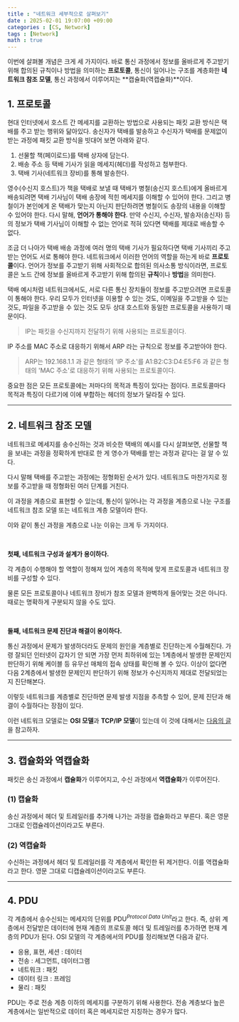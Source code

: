 ```yaml
---
title : "네트워크 세부적으로 살펴보기"
date : 2025-02-01 19:07:00 +09:00
categories : [CS, Network]
tags : [Network]
math : true
---
```


이번에 살펴볼 개념은 크게 세 가지이다. 바로 통신 과정에서 정보를 올바르게 주고받기 위해 합의된 규칙이나 방법을 의미하는 **프로토콜**, 통신이 일어나는 구조를 계층화한 **네트워크 참조 모델**, 통신 과정에서 이루어지는 **캡슐화(역캡슐화)**이다. 

## 1. 프로토콜

현대 인터넷에서 호스트 간 메세지를 교환하는 방법으로 사용되는 패킷 교환 방식은 택배를 주고 받는 행위와 닮아있다. 송신자가 택배를 발송하고 수신자가 택배를 문제없이 받는 과정에 패킷 교환 방식을 빗대어 보면 아래와 같다.

1. 선물할 책(페이로드)를 택배 상자에 담는다.
2. 배송 주소 등 택배 기사가 읽을 메세지(헤더)를 작성하고 첨부한다.
3. 택배 기사(네트워크 장비)를 통해 발송한다.

영수(수신지 호스트)가 책을 택배로 보낼 때 택배가 병철(송신지 호스트)에게 올바르게 배송되려면 택배 기사님이 택배 송장에 적힌 메세지를 이해할 수 있어야 한다. 그리고 병철이가 본인에게 온 택배가 맞는지 아닌지 판단하려면 병철이도 송장의 내용을 이해할 수 있어야 한다. 다시 말해, **언어가 통해야 한다**.
만약 수신지, 수신자, 발송자(송신자) 등의 정보가 택배 기사님이 이해할 수 없는 언어로 적혀 있다면 택배를 제대로 배송할 수 없다.

조금 더 나아가 택배 배송 과정에 여러 명의 택배 기사가 필요하다면 택배 기사끼리 주고받는 언어도 서로 통해야 한다. 네트워크에서 이러한 언어의 역할을 하는게 바로 **프로토콜**이다. 
언어가 정보를 주고받기 위해 사회적으로 합의된 의사소통 방식이라면, 프로토콜은 노드 간에 정보를 올바르게 주고받기 위해 합의된 **규칙**이나 **방법**을 의미한다. 

택배 예시처럼 네트워크에서도, 서로 다른 통신 장치들이 정보를 주고받으려면 프로토콜이 통해야 한다. 우리 모두가 인터넷을 이용할 수 있는 것도, 이메일을 주고받을 수 있는 것도, 파일을 주고받을 수 있는 것도 모두 상대 호스트와 동일한 프로토콜을 사용하기 때문이다.

> IP는 패킷을 수신지까지 전달하기 위해 사용되는 프로토콜이다.

IP 주소를 MAC 주소로 대응하기 위해서 ARP 라는 규칙으로 정보를 주고받아야 한다.

> ARP는 192.168.1.1 과 같은 형태의 'IP 주소'를 A1:B2:C3:D4:E5:F6 과 같은 형태의 'MAC 주소'로 대응하기 위해 사용되는 프로토콜이다.

중요한 점은 모든 프로토콜에는 저마다의 목적과 특징이 있다는 점이다. 프로토콜마다 목적과 특징이 다르기에 이에 부합하는 헤더의 정보가 달라질 수 있다.

---

## 2. 네트워크 참조 모델

네트워크로 메세지를 송수신하는 것과 비슷한 택배의 예시를 다시 살펴보면,
선물할 책을 보내는 과정을 정확하게 반대로 한 게 영수가 택배를 받는 과정과 같다는 걸 알 수 있다. 

다시 말해 택배를 주고받는 과정에는 정형화된 순서가 있다. 
네트워크도 마찬가지로 정보를 주고받을 때 정형화된 여러 단계를 거친다.

이 과정을 계층으로 표현할 수 있는데, 통신이 일어나는 각 과정을 계층으로 나눈 구조를 네트워크 참조 모델 또는 네트워크 계층 모델이라 한다.

이와 같이 통신 과정을 계층으로 나눈 이유는 크게 두 가지이다.

<br/>

**첫째, 네트워크 구성과 설계가 용이하다.**

각 계층이 수행해야 할 역할이 정해져 있어 계층의 목적에 맞게 프로토콜과 네트워크 장비를 구성할 수 있다.

물론 모든 프로토콜이나 네트워크 장비가 참조 모델과 완벽하게 들어맞는 것은 아니다. 때로는 명확하게 구분되지 않을 수도 있다. 

<br/>

**둘째, 네트워크 문제 진단과 해결이 용이하다.**

통신 과정에서 문제가 발생하더라도 문제의 원인을 계층별로 진단하는게 수월해진다. 가령 잘되던 인터넷이 갑자기 안 되면 가장 먼저 최하위에 있는 1계층에서 발생한 문제인지 판단하기 위해 케이블 등 유무선 매체의 접속 상태를 확인해 볼 수 있다. 이상이 없다면 다음 2계층에서 발생한 문제인지 판단하기 위해 정보가 수신지까지 제대로 전달되었는지 진단해본다. 

이렇듯 네트워크를 계층별로 진단하면 문제 발생 지점을 추측할 수 있어, 문제 진단과 해결이 수월하다는 장점이 있다. 

이런 네트워크 모델로는 **OSI 모델**과 **TCP/IP 모델**이 있는데 이 것에 대해서는 [다음의 글](https://velog.io/@jewoos15/OSI-%EB%AA%A8%EB%8D%B8%EA%B3%BC-TCPIP-%EB%AA%A8%EB%8D%B8)을 참고하자.

---

## 3. 캡슐화와 역캡슐화

패킷은 송신 과정에서 **캡슐화**가 이루어지고, 수신 과정에서 **역캡슐화**가 이루어진다. 

### (1) 캡슐화

송신 과정에서 헤더 및 트레일러를 추가해 나가는 과정을 캡슐화라고 부른다. 혹은 영문 그대로 인캡슐레이션이라고도 부른다.

### (2) 역캡슐화

수신하는 과정에서 헤더 및 트레일러를 각 계층에서 확인한 뒤 제거한다. 이를 역캡슐화라고 한다. 영문 그대로 디캡슐레이션이라고도 부른다.

---

## 4. PDU

각 계층에서 송수신되는 메세지의 단위를 PDU$^{Protocol\ Data\ Unit}$라고 한다. 즉, 상위 계층에서 전달받은 데이터에 현재 계층의 프로토콜 헤더 및 트레일러를 추가하면 현재 계층의 PDU가 된다. OSI 모델의 각 계층에서의 PDU를 정리해보면 다음과 같다.

- 응용, 표현, 세션 : 데이터
- 전송 : 세그먼트, 데이터그램
- 네트워크 : 패킷
- 데이터 링크 : 프레임
- 물리 : 패킷

PDU는 주로 전송 계층 이하의 메세지를 구분하기 위해 사용한다. 전송 계층보다 높은 계층에서는 일반적으로 데이터 혹은 메세지로만 지칭하는 경우가 많다.